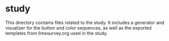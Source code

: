 # study

This directory contains files related to the study. It includes a generator and visualizer for the button and color sequences, as well as the exported templates from limesurvey.org used in the study.
